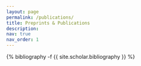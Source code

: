 ```yaml
---
layout: page
permalink: /publications/
title: Preprints & Publications
description:
nav: true
nav_order: 1
---
```

<!-- _pages/publications.md -->
<div class="publications">

{% bibliography -f {{ site.scholar.bibliography }} %}

</div>
